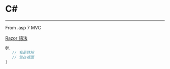 #  C#       
----------------------  
From .asp 7 MVC

 [Razor 語法](https://learn.microsoft.com/zh-tw/aspnet/core/mvc/views/razor?view=aspnetcore-7.0#razor-code-blocks) 
 
```C#
@{   
   // 我是註解
   // 包在裡面  
}  
```
